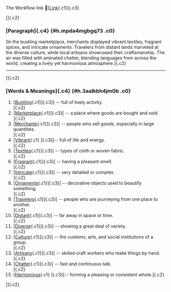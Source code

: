 The Workflow link
👏[[Link](https://www.google.com/url?q=http://www.google.com&sa=D&source=editors&ust=1759430370351450&usg=AOvVaw1qt0uR8Awf6yCNdEv4EA2T){.c1}]{.c3}

[]{.c2}

### [Paragraph]{.c4} {#h.mpda4mgbgq73 .c0}

[In the bustling marketplace, merchants displayed vibrant textiles,
fragrant spices, and intricate ornaments. Travelers from distant lands
marveled at the diverse culture, while local artisans showcased their
craftsmanship. The air was filled with animated chatter, blending
languages from across the world, creating a lively yet harmonious
atmosphere.]{.c2}

------------------------------------------------------------------------

[]{.c2}

### [Words & Meanings]{.c4} {#h.3aalkbh4jm0b .c0}

1.  [[Bustling](https://www.google.com/url?q=http://www.google.com&sa=D&source=editors&ust=1759430370352099&usg=AOvVaw3to-FWr-fn15ffZHQMZRvD){.c1}]{.c3}[ --
    full of lively activity.\
    ]{.c2}
2.  [[Marketplace](https://www.google.com/url?q=http://www.google.com&sa=D&source=editors&ust=1759430370352235&usg=AOvVaw3eRAusfmLMekcHm8pCP1sd){.c1}]{.c3}[ --
    a place where goods are bought and sold.\
    ]{.c2}
3.  [[Merchants](https://www.google.com/url?q=http://www.google.com&sa=D&source=editors&ust=1759430370352369&usg=AOvVaw29XeDoCbQVSihC_84g9U4X){.c1}]{.c3}[ --
    people who sell goods, especially in large quantities.\
    ]{.c2}
4.  [[Vibrant](https://www.google.com/url?q=http://www.google.com&sa=D&source=editors&ust=1759430370352506&usg=AOvVaw1R6C0lbhGxsWnCIZ6EIxNj){.c1}
    ]{.c3}[-- full of life and energy.\
    ]{.c2}
5.  [[Textiles](https://www.google.com/url?q=http://www.google.com&sa=D&source=editors&ust=1759430370352615&usg=AOvVaw1HpmNHP0nMS1E47zq5F12j){.c1}]{.c3}[ --
    types of cloth or woven fabric.\
    ]{.c2}
6.  [[Fragrant](https://www.google.com/url?q=http://www.google.com&sa=D&source=editors&ust=1759430370352733&usg=AOvVaw3IthWUjMSo_pnAHdCHOMoT){.c1}]{.c3}[ --
    having a pleasant smell.\
    ]{.c2}
7.  [[Intricate](https://www.google.com/url?q=http://www.google.com&sa=D&source=editors&ust=1759430370352840&usg=AOvVaw3ReTZdHK4943sRB7DkDK07){.c1}]{.c3}[ --
    very detailed or complex.\
    ]{.c2}
8.  [[Ornaments](https://www.google.com/url?q=http://www.google.com&sa=D&source=editors&ust=1759430370352951&usg=AOvVaw0Z8T6NjTQba-kOQeRnUJwJ){.c1}]{.c3}[ --
    decorative objects used to beautify something.\
    ]{.c2}
9.  [[Travelers](https://www.google.com/url?q=http://www.google.com&sa=D&source=editors&ust=1759430370353085&usg=AOvVaw2PS8aqcjlWOUqSpQBxLyFZ){.c1}]{.c3}[ --
    people who are journeying from one place to another.\
    ]{.c2}
10. [[Distant](https://www.google.com/url?q=http://www.google.com&sa=D&source=editors&ust=1759430370353218&usg=AOvVaw0Rjbm4VC64QtsmUmbGYaJ9){.c1}]{.c3}[ --
    far away in space or time.\
    ]{.c2}
11. [[Diverse](https://www.google.com/url?q=http://www.google.com&sa=D&source=editors&ust=1759430370353332&usg=AOvVaw3x9B8fYbHq00L8Y3uY6CQI){.c1}]{.c3}[ --
    showing a great deal of variety.\
    ]{.c2}
12. [[Culture](https://www.google.com/url?q=http://www.google.com&sa=D&source=editors&ust=1759430370353449&usg=AOvVaw0CyamGhppcxYYnxp-3crea){.c1}]{.c3}[ --
    the customs, arts, and social institutions of a group.\
    ]{.c2}
13. [[Artisans](https://www.google.com/url?q=http://www.google.com&sa=D&source=editors&ust=1759430370353582&usg=AOvVaw3ttspiOpc5hAZZdMuqrijg){.c1}]{.c3}[ --
    skilled craft workers who make things by hand.\
    ]{.c2}
14. [[Chatter](https://www.google.com/url?q=http://www.google.com&sa=D&source=editors&ust=1759430370353708&usg=AOvVaw1pl8DCxjFVZKg-P-ZyYW49){.c1}]{.c3}[ --
    fast and continuous talk.\
    ]{.c2}
15. [[Harmonious](https://www.google.com/url?q=http://www.google.com&sa=D&source=editors&ust=1759430370353823&usg=AOvVaw1YwQ3-v-4UticpPUmy1TIT){.c1}
    ]{.c3}[-- forming a pleasing or consistent whole.]{.c2}

[]{.c2}

